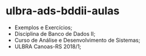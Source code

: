 # ulbra-ads-bddii-aulas

- Exemplos e Exercícios;
- Disciplina de Banco de Dados II;
- Curso de Análise e Desenvolvimento de Sistemas;
- ULBRA Canoas-RS 2018/1;
